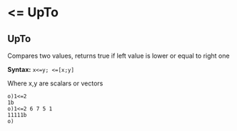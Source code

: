 # <= UpTo

## UpTo

Compares two values, returns true if left value is lower or equal to right one

**Syntax:** ```x<=y; <=[x;y]```

Where x,y are scalars or vectors

```o
o)1<=2
1b
o)1<=2 6 7 5 1
11111b
o)
```
